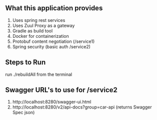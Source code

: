 ## What this application provides

1. Uses spring rest services
2. Uses Zuul Proxy as a gateway
3. Gradle as build tool
4. Docker for containerization
5. Protobuf content negotiation (/service1)
6. Spring security (basic auth /service2)

## Steps to Run

run ./rebuildAll from the terminal

## Swagger URL's to use for /service2

1. http://localhost:8280/swagger-ui.html
2. http://localhost:8280/v2/api-docs?group=car-api (returns Swagger Spec json)

